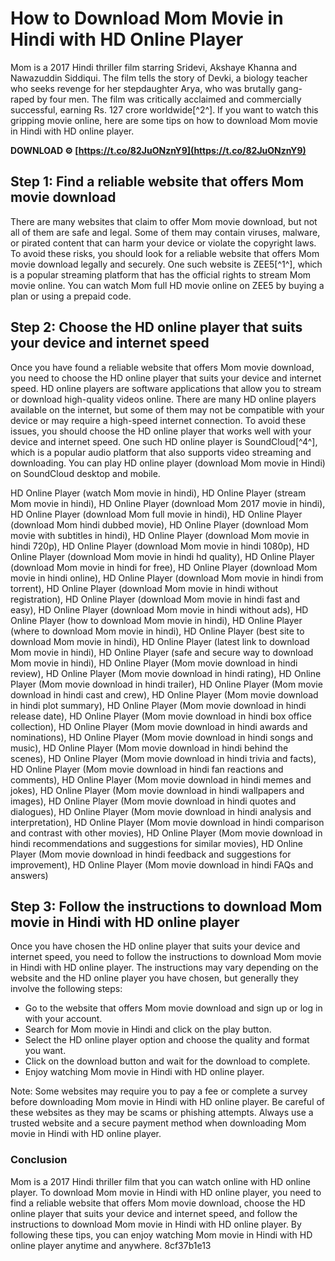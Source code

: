 # How to Download Mom Movie in Hindi with HD Online Player
 
Mom is a 2017 Hindi thriller film starring Sridevi, Akshaye Khanna and Nawazuddin Siddiqui. The film tells the story of Devki, a biology teacher who seeks revenge for her stepdaughter Arya, who was brutally gang-raped by four men. The film was critically acclaimed and commercially successful, earning Rs. 127 crore worldwide[^2^]. If you want to watch this gripping movie online, here are some tips on how to download Mom movie in Hindi with HD online player.
 
**DOWNLOAD ⚙ [https://t.co/82JuONznY9](https://t.co/82JuONznY9)**


 
## Step 1: Find a reliable website that offers Mom movie download
 
There are many websites that claim to offer Mom movie download, but not all of them are safe and legal. Some of them may contain viruses, malware, or pirated content that can harm your device or violate the copyright laws. To avoid these risks, you should look for a reliable website that offers Mom movie download legally and securely. One such website is ZEE5[^1^], which is a popular streaming platform that has the official rights to stream Mom movie online. You can watch Mom full HD movie online on ZEE5 by buying a plan or using a prepaid code.
 
## Step 2: Choose the HD online player that suits your device and internet speed
 
Once you have found a reliable website that offers Mom movie download, you need to choose the HD online player that suits your device and internet speed. HD online players are software applications that allow you to stream or download high-quality videos online. There are many HD online players available on the internet, but some of them may not be compatible with your device or may require a high-speed internet connection. To avoid these issues, you should choose the HD online player that works well with your device and internet speed. One such HD online player is SoundCloud[^4^], which is a popular audio platform that also supports video streaming and downloading. You can play HD online player (download Mom movie in Hindi) on SoundCloud desktop and mobile.
 
HD Online Player (watch Mom movie in hindi),  HD Online Player (stream Mom movie in hindi),  HD Online Player (download Mom 2017 movie in hindi),  HD Online Player (download Mom full movie in hindi),  HD Online Player (download Mom hindi dubbed movie),  HD Online Player (download Mom movie with subtitles in hindi),  HD Online Player (download Mom movie in hindi 720p),  HD Online Player (download Mom movie in hindi 1080p),  HD Online Player (download Mom movie in hindi hd quality),  HD Online Player (download Mom movie in hindi for free),  HD Online Player (download Mom movie in hindi online),  HD Online Player (download Mom movie in hindi from torrent),  HD Online Player (download Mom movie in hindi without registration),  HD Online Player (download Mom movie in hindi fast and easy),  HD Online Player (download Mom movie in hindi without ads),  HD Online Player (how to download Mom movie in hindi),  HD Online Player (where to download Mom movie in hindi),  HD Online Player (best site to download Mom movie in hindi),  HD Online Player (latest link to download Mom movie in hindi),  HD Online Player (safe and secure way to download Mom movie in hindi),  HD Online Player (Mom movie download in hindi review),  HD Online Player (Mom movie download in hindi rating),  HD Online Player (Mom movie download in hindi trailer),  HD Online Player (Mom movie download in hindi cast and crew),  HD Online Player (Mom movie download in hindi plot summary),  HD Online Player (Mom movie download in hindi release date),  HD Online Player (Mom movie download in hindi box office collection),  HD Online Player (Mom movie download in hindi awards and nominations),  HD Online Player (Mom movie download in hindi songs and music),  HD Online Player (Mom movie download in hindi behind the scenes),  HD Online Player (Mom movie download in hindi trivia and facts),  HD Online Player (Mom movie download in hindi fan reactions and comments),  HD Online Player (Mom movie download in hindi memes and jokes),  HD Online Player (Mom movie download in hindi wallpapers and images),  HD Online Player (Mom movie download in hindi quotes and dialogues),  HD Online Player (Mom movie download in hindi analysis and interpretation),  HD Online Player (Mom movie download in hindi comparison and contrast with other movies),  HD Online Player (Mom movie download in hindi recommendations and suggestions for similar movies),  HD Online Player (Mom movie download in hindi feedback and suggestions for improvement),  HD Online Player (Mom movie download in hindi FAQs and answers)
 
## Step 3: Follow the instructions to download Mom movie in Hindi with HD online player
 
Once you have chosen the HD online player that suits your device and internet speed, you need to follow the instructions to download Mom movie in Hindi with HD online player. The instructions may vary depending on the website and the HD online player you have chosen, but generally they involve the following steps:
 
- Go to the website that offers Mom movie download and sign up or log in with your account.
- Search for Mom movie in Hindi and click on the play button.
- Select the HD online player option and choose the quality and format you want.
- Click on the download button and wait for the download to complete.
- Enjoy watching Mom movie in Hindi with HD online player.

Note: Some websites may require you to pay a fee or complete a survey before downloading Mom movie in Hindi with HD online player. Be careful of these websites as they may be scams or phishing attempts. Always use a trusted website and a secure payment method when downloading Mom movie in Hindi with HD online player.
 
### Conclusion
 
Mom is a 2017 Hindi thriller film that you can watch online with HD online player. To download Mom movie in Hindi with HD online player, you need to find a reliable website that offers Mom movie download, choose the HD online player that suits your device and internet speed, and follow the instructions to download Mom movie in Hindi with HD online player. By following these tips, you can enjoy watching Mom movie in Hindi with HD online player anytime and anywhere.
 8cf37b1e13
 
